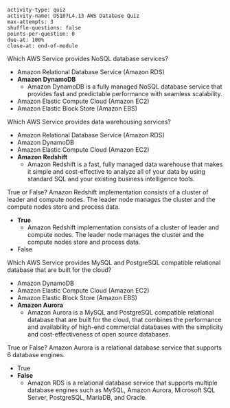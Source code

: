 ```c-lms
activity-type: quiz
activity-name: DS107L4.13 AWS Database Quiz
max-attempts: 3
shuffle-questions: false
points-per-question: 0
due-at: 100%
close-at: end-of-module
```

Which AWS Service provides NoSQL database services?
- Amazon Relational Database Service (Amazon RDS)
- **Amazon DynamoDB**
    * Amazon DynamoDB is a fully managed NoSQL database service that provides fast and predictable performance with seamless scalability.
- Amazon Elastic Compute Cloud (Amazon EC2)
- Amazon Elastic Block Store (Amazon EBS)

Which AWS Service provides data warehousing services?
- Amazon Relational Database Service (Amazon RDS)
- Amazon DynamoDB
- Amazon Elastic Compute Cloud (Amazon EC2)
- **Amazon Redshift**
    * Amazon Redshift is a fast, fully managed data warehouse that makes it simple and cost-effective to analyze all of your data by using standard SQL and your existing business intelligence tools.

True or False? Amazon Redshift implementation consists of a cluster of leader and compute nodes. The leader node manages the cluster and the compute nodes store and process data.
- **True**
    * Amazon Redshift implementation consists of a cluster of leader and compute nodes. The leader node manages the cluster and the compute nodes store and process data.
- False

Which AWS Service provides MySQL and PostgreSQL compatible relational database that are built for the cloud?
- Amazon DynamoDB
- Amazon Elastic Compute Cloud (Amazon EC2)
- Amazon Elastic Block Store (Amazon EBS)
- **Amazon Aurora**
    * Amazon Aurora is a MySQL and PostgreSQL compatible relational database that are built for the cloud, that combines the performance and availability of high-end commercial databases with the simplicity and cost-effectiveness of open source databases.

True or False? Amazon Aurora is a relational database service that supports 6 database engines.
- True
- **False**
    * Amazon RDS is a relational database service that supports multiple database engines such as MySQL, Amazon Aurora, Microsoft SQL Server, PostgreSQL, MariaDB, and Oracle.

